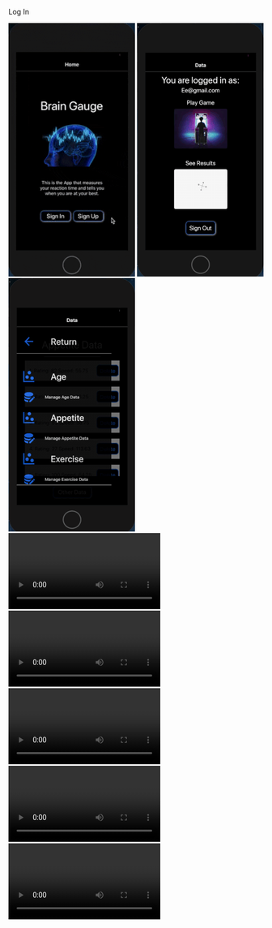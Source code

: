 Log In

![](https://github.com/mattkrebs2000/ReactNativeBrainGaugeFolder/blob/master/frontend/logINN.gif)
![](https://github.com/mattkrebs2000/ReactNativeBrainGaugeFolder/blob/master/frontend/oneee.gif)
![](https://github.com/mattkrebs2000/ReactNativeBrainGaugeFolder/blob/master/frontend/twoooo.gif)
![](https://github.com/mattkrebs2000/ReactNativeBrainGaugeFolder/blob/master/frontend/Three.mp4)
![](https://github.com/mattkrebs2000/ReactNativeBrainGaugeFolder/blob/master/frontend/Four.mp4)
![](https://github.com/mattkrebs2000/ReactNativeBrainGaugeFolder/blob/master/frontend/Five.mp4)
![](https://github.com/mattkrebs2000/ReactNativeBrainGaugeFolder/blob/master/frontend/Six.mp4)
![](https://github.com/mattkrebs2000/ReactNativeBrainGaugeFolder/blob/master/frontend/Seven.mp4)


